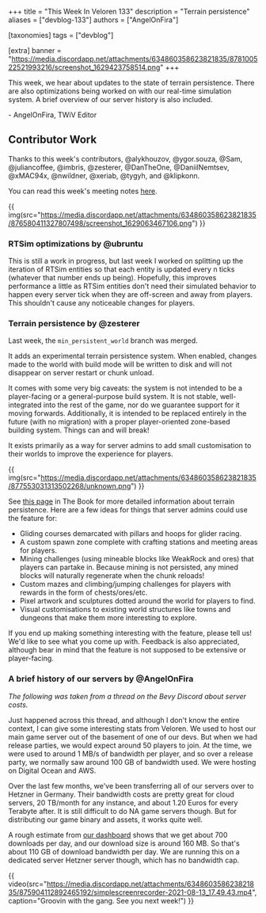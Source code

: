 +++
title = "This Week In Veloren 133"
description = "Terrain persistence"
aliases = ["devblog-133"]
authors = ["AngelOnFira"]

[taxonomies]
tags = ["devblog"]

[extra]
banner = "https://media.discordapp.net/attachments/634860358623821835/878100522521993216/screenshot_1629423758514.png"
+++

This week, we hear about updates to the state of terrain persistence. There are
also optimizations being worked on with our real-time simulation system. A brief
overview of our server history is also included.

\- AngelOnFira, TWiV Editor

## Contributor Work

Thanks to this week's contributors, @alykhouzov, @ygor.souza, @Sam,
@juliancoffee, @imbris, @zesterer, @DanTheOne, @DaniilNemtsev, @xMAC94x,
@nwildner, @xeriab, @tygyh, and @klipkonn.

You can read this week's meeting notes
[here](https://hackmd.io/DiDftO_sTqCaPMRR4crZ5g).

{{
  img(src="https://media.discordapp.net/attachments/634860358623821835/876580411327807498/screenshot_1629063467106.png")
}}

### RTSim optimizations by @ubruntu

This is still a work in progress, but last week I worked on splitting up the
iteration of RTSim entities so that each entity is updated every n ticks
(whatever that number ends up being). Hopefully, this improves performance a
little as RTSim entities don't need their simulated behavior to happen every
server tick when they are off-screen and away from players. This shouldn't cause
any noticeable changes for players.

### Terrain persistence by @zesterer

Last week, the `min_persistent_world` branch was merged.

It adds an experimental terrain persistence system. When enabled, changes made
to the world with build mode will be written to disk and will not disappear on
server restart or chunk unload.

It comes with some very big caveats: the system is not intended to be a
player-facing or a general-purpose build system. It is not stable,
well-integrated into the rest of the game, nor do we guarantee support for it
moving forwards. Additionally, it is intended to be replaced entirely in the
future (with no migration) with a proper player-oriented zone-based building
system. Things can and will break!

It exists primarily as a way for server admins to add small customisation to
their worlds to improve the experience for players.

{{
  img(src="https://media.discordapp.net/attachments/634860358623821835/877553031313502268/unknown.png")
}}

See [this page](https://book.veloren.net/players/building.html#persistence) in
The Book for more detailed information about terrain persistence. Here are a few
ideas for things that server admins could use the feature for:

- Gliding courses demarcated with pillars and hoops for glider racing.
- A custom spawn zone complete with crafting stations and meeting areas for
  players.
- Mining challenges (using mineable blocks like WeakRock and ores) that players
  can partake in. Because mining is not persisted, any mined blocks will
  naturally regenerate when the chunk reloads!
- Custom mazes and climbing/jumping challenges for players with rewards in the
  form of chests/ores/etc.
- Pixel artwork and sculptures dotted around the world for players to find.
- Visual customisations to existing world structures like towns and dungeons
  that make them more interesting to explore.

If you end up making something interesting with the feature, please tell us!
We'd like to see what you come up with. Feedback is also appreciated, although
bear in mind that the feature is not supposed to be extensive or player-facing.

### A brief history of our servers by @AngelOnFira

*The following was taken from a thread on the Bevy Discord about server costs.*

Just happened across this thread, and although I don't know the entire context,
I can give some interesting stats from Veloren. We used to host our main game
server out of the basement of one of our devs. But when we had release parties,
we would expect around 50 players to join. At the time, we were used to around 1
MB/s of bandwidth per player, and so over a release party, we normally saw
around 100 GB of bandwidth used. We were hosting on Digital Ocean and AWS.

Over the last few months, we've been transferring all of our servers over to
Hetzner in Germany. Their bandwidth costs are pretty great for cloud servers, 20
TB/month for any instance, and about 1.20 Euros for every Terabyte after. It is
still difficult to do NA game servers though. But for distributing our game
binary and assets, it works quite well.

A rough estimate from [our
dashboard](https://grafana.veloren.net/d/boL6rzSGk/airshipper?orgId=1) shows
that we get about 700 downloads per day, and our download size is around 160 MB.
So that's about 110 GB of download bandwidth per day. We are running this on a
dedicated server Hetzner server though, which has no bandwidth cap.

{{
  video(src="https://media.discordapp.net/attachments/634860358623821835/875904112892465192/simplescreenrecorder-2021-08-13_17.49.43.mp4",
  caption="Groovin with the gang. See you next week!")
}}
